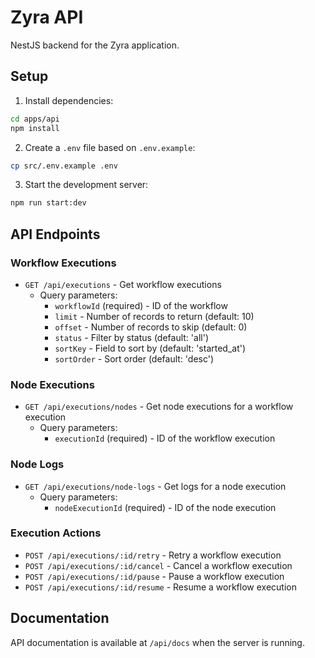 # Zyra API

NestJS backend for the Zyra application.

## Setup

1. Install dependencies:

```bash
cd apps/api
npm install
```

2. Create a `.env` file based on `.env.example`:

```bash
cp src/.env.example .env
```

3. Start the development server:

```bash
npm run start:dev
```

## API Endpoints

### Workflow Executions

- `GET /api/executions` - Get workflow executions
  - Query parameters:
    - `workflowId` (required) - ID of the workflow
    - `limit` - Number of records to return (default: 10)
    - `offset` - Number of records to skip (default: 0)
    - `status` - Filter by status (default: 'all')
    - `sortKey` - Field to sort by (default: 'started_at')
    - `sortOrder` - Sort order (default: 'desc')

### Node Executions

- `GET /api/executions/nodes` - Get node executions for a workflow execution
  - Query parameters:
    - `executionId` (required) - ID of the workflow execution

### Node Logs

- `GET /api/executions/node-logs` - Get logs for a node execution
  - Query parameters:
    - `nodeExecutionId` (required) - ID of the node execution

### Execution Actions

- `POST /api/executions/:id/retry` - Retry a workflow execution
- `POST /api/executions/:id/cancel` - Cancel a workflow execution
- `POST /api/executions/:id/pause` - Pause a workflow execution
- `POST /api/executions/:id/resume` - Resume a workflow execution

## Documentation

API documentation is available at `/api/docs` when the server is running.

